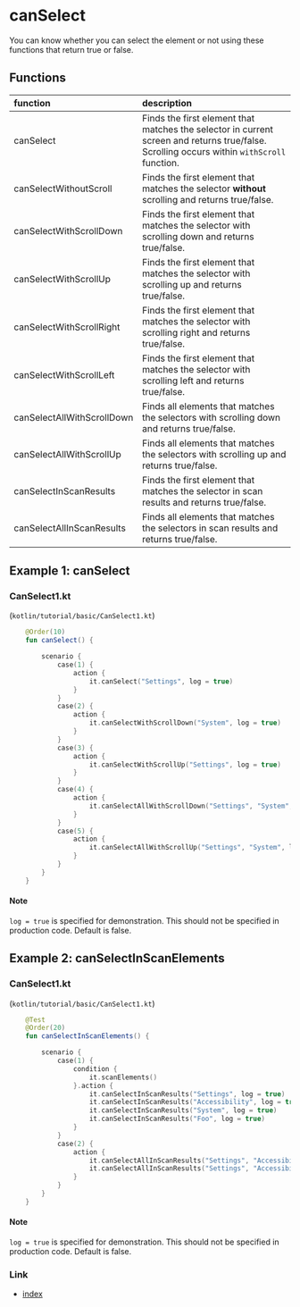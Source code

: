 # canSelect

You can know whether you can select the element or not using these functions that return true or false.

## Functions

| function                   | description                                                                                                                                |
|:---------------------------|:-------------------------------------------------------------------------------------------------------------------------------------------|
| canSelect                  | Finds the first element that matches the selector in current screen and returns true/false. Scrolling occurs within `withScroll` function. |
| canSelectWithoutScroll     | Finds the first element that matches the selector **without** scrolling and returns true/false.                                            |
| canSelectWithScrollDown    | Finds the first element that matches the selector with scrolling down and returns true/false.                                              |
| canSelectWithScrollUp      | Finds the first element that matches the selector with scrolling up and returns true/false.                                                |
| canSelectWithScrollRight   | Finds the first element that matches the selector with scrolling right and returns true/false.                                             |
| canSelectWithScrollLeft    | Finds the first element that matches the selector with scrolling left and returns true/false.                                              |
| canSelectAllWithScrollDown | Finds all elements that matches the selectors with scrolling down and returns true/false.                                                  |
| canSelectAllWithScrollUp   | Finds all elements that matches the selectors with scrolling up and returns true/false.                                                    |
| canSelectInScanResults     | Finds the first element that matches the selector in scan results and returns true/false.                                                  |
| canSelectAllInScanResults  | Finds all elements that matches the selectors in scan results and returns true/false.                                                      |

## Example 1: canSelect

### CanSelect1.kt

(`kotlin/tutorial/basic/CanSelect1.kt`)

```kotlin
    @Order(10)
    fun canSelect() {

        scenario {
            case(1) {
                action {
                    it.canSelect("Settings", log = true)
                }
            }
            case(2) {
                action {
                    it.canSelectWithScrollDown("System", log = true)
                }
            }
            case(3) {
                action {
                    it.canSelectWithScrollUp("Settings", log = true)
                }
            }
            case(4) {
                action {
                    it.canSelectAllWithScrollDown("Settings", "System", log = true)
                }
            }
            case(5) {
                action {
                    it.canSelectAllWithScrollUp("Settings", "System", log = true)
                }
            }
        }
    }
```

#### Note

`log = true` is specified for demonstration. This should not be specified in production code. Default is false.

## Example 2: canSelectInScanElements

### CanSelect1.kt

(`kotlin/tutorial/basic/CanSelect1.kt`)

```kotlin
    @Test
    @Order(20)
    fun canSelectInScanElements() {

        scenario {
            case(1) {
                condition {
                    it.scanElements()
                }.action {
                    it.canSelectInScanResults("Settings", log = true)
                    it.canSelectInScanResults("Accessibility", log = true)
                    it.canSelectInScanResults("System", log = true)
                    it.canSelectInScanResults("Foo", log = true)
                }
            }
            case(2) {
                action {
                    it.canSelectAllInScanResults("Settings", "Accessibility", "System", log = true)
                    it.canSelectAllInScanResults("Settings", "Accessibility", "Foo", log = true)
                }
            }
        }
    }
```

#### Note

`log = true` is specified for demonstration. This should not be specified in production code. Default is false.

### Link

- [index](../../../index.md)

